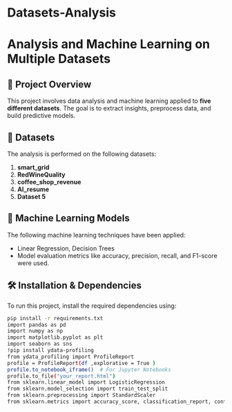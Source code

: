 # Datasets-Analysis

# Analysis and Machine Learning on Multiple Datasets

## 📌 Project Overview
This project involves data analysis and machine learning applied to **five different datasets**. The goal is to extract insights, preprocess data, and build predictive models.

## 📂 Datasets
The analysis is performed on the following datasets:
1. **smart_grid** 
2. **RedWineQuality** 
3. **coffee_shop_revenue** 
4. **AI_resume** 
5. **Dataset 5** 

## 🔬 Machine Learning Models
The following machine learning techniques have been applied:
- Linear Regression, Decision Trees
- Model evaluation metrics like accuracy, precision, recall, and F1-score were used.

## 🛠️ Installation & Dependencies
To run this project, install the required dependencies using:
```bash
pip install -r requirements.txt
import pandas as pd
import numpy as np
import matplotlib.pyplot as plt
import seaborn as sns
!pip install ydata-profiling
from ydata_profiling import ProfileReport
profile = ProfileReport(df ,explorative = True )
profile.to_notebook_iframe()  # For Jupyter Notebooks
profile.to_file("your_report.html")
from sklearn.linear_model import LogisticRegression
from sklearn.model_selection import train_test_split
from sklearn.preprocessing import StandardScaler
from sklearn.metrics import accuracy_score, classification_report, confusion_matrix
